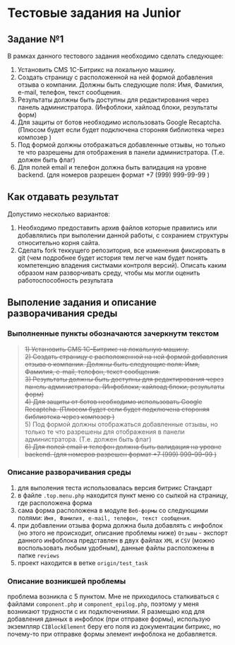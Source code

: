 # Тестовые задания на Junior


## Задание №1

В рамках данного тестового задания необходимо сделать следующее:

1) Установить CMS 1С-Битрикс на локальную машину. 
2) Создать страницу с расположенной на ней формой добавления отзыва о компании. Должны быть следующие поля: Имя, Фамилия, e-mail, телефон, текст сообщения. 
3) Результаты должны быть доступны для редактирования через панель администратора. (Инфоблоки, хайлоад блоки, результаты форм)
4) Для защиты от ботов необходимо использовать Google Recaptcha. (Плюсом будет если будет подключена стороняя библиотека через композер )
5) Под формой должны отображаться добавленные отзывы, но только те что разрешены для отображения в панели администратора. (Т.е. должен быть флаг)
6) Для полей email и телефон должна быть валидация на уровне backend. (для номеров разрешен формат +7 (999) 999-99-99 )


##  Как отдавать результат
Допустимо несколько вариантов:
1) Необходимо предоставить архив файлов которые правились или добавлялись при выполении данной работы, с сохранием структуры относительно корня сайта. 
2) Сделать fork теккущего репозитория, все изменения фиксировать в git (чем подробнее будет история тем легче нам будет понять компетенцию владения систмами контроля версий). Описать каким образом нам разворчивать среду, чтобы мы могли оценить работоспособность результата

## Выполение задания и описание разворачивания среды

### Выполненные пункты обозначаются зачеркнутм текстом
>~~1) Установить CMS 1С-Битрикс на локальную машину.~~  
>~~2) Создать страницу с расположенной на ней формой добавления отзыва о компании. Должны быть следующие поля: Имя, Фамилия, e-mail, телефон, текст сообщения.~~  
>~~3) Результаты должны быть доступны для редактирования через панель администратора. (Инфоблоки, хайлоад блоки, результаты форм)~~  
>~~4) Для защиты от ботов необходимо использовать Google Recaptcha. (Плюсом будет если будет подключена стороняя библиотека через композер )~~  
>5) Под формой должны отображаться добавленные отзывы, но только те что разрешены для отображения в панели администратора. (Т.е. должен быть флаг)  
>~~6) Для полей email и телефон должна быть валидация на уровне backend. (для номеров разрешен формат +7 (999) 999-99-99 )~~  

### Описание разворачивания среды
1. для выполения теста использовалась версия битрикс Стандарт
1. в файле `.top.menu.php` находится пункт меню со сылкой на страницу, где расположена форма
1. сама форма расположена в модуле `Веб-формы` со следующими полями: `Имя, Фамилия, e-mail, телефон, текст сообщения`.
1. при добавлении отзыва форма должна была добавлять с инфоблок (но этого не происходит, описание проблемы ниже) `Отзывы` - экспорт данного инфоблока представлен в двух файлах `XML` и `CSV` (можно воспользовать любым удобным), данные файлы расположены в папке `reviews`
1. проект находится в ветке `origin/test_task`

### Описание возникшей проблемы
проблема возникла с 5 пунктом. Мне не приходилось сталкиваться с файлами `component.php` и `component_epilog.php`, поэтому у меня возникают трудности с их подключениями. Я размещаю код для добавления данных в инфоблок (при отправке формы), использую экземпляр `CIBlockElement` беру его поля из документации битрикс, но почему-то при отправке формы элемент инфоблока не добавляется.
